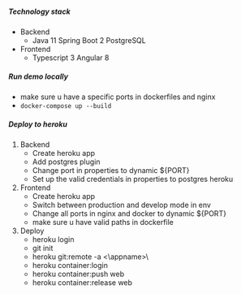 ##### Technology stack
- Backend
  - Java 11 Spring Boot 2 PostgreSQL
- Frontend
  - Typescript 3 Angular 8

##### Run demo locally
- make sure u have a specific ports in dockerfiles and nginx
- `docker-compose up --build`

##### Deploy to heroku
1. Backend
    - Create heroku app
    - Add postgres plugin
    - Change port in properties to dynamic ${PORT}
    - Set up the valid credentials in properties to postgres heroku
2. Frontend
    - Create heroku app
    - Switch between production and develop mode in env
    - Change all ports in nginx and docker to dynamic ${PORT}
    - make sure u have valid paths in dockerfile
3. Deploy
    - heroku login
    - git init
    - heroku git:remote -a <\appname>\
    - heroku container:login
    - heroku container:push web
    - heroku container:release web
